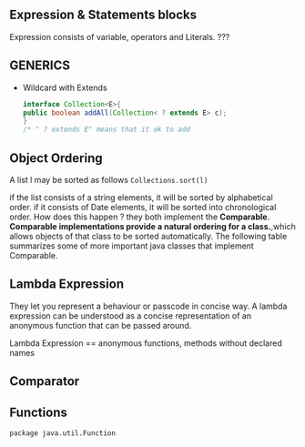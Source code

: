 ## Expression & Statements blocks
Expression consists of variable, operators and Literals. 
???



## GENERICS

* Wildcard with Extends
    ```java
    interface Collection<E>{
  public boolean addAll(Collection< ? extends E> c);
  }
  /* " ? extends E" means that it ok to add 
  ```
## Object Ordering
A list l may be sorted as follows 
   `Collections.sort(l)` 
   
if the list consists of a string elements, it will be sorted by alphabetical order. if it 
consists of Date elements, it will be sorted into chronological order. How does this happen ? they 
both implement the **Comparable**. __Comparable implementations provide
a natural ordering for a class.__,which allows objects of that class 
to be sorted automatically. The following table summarizes some of more 
important java classes that implement Comparable. 
 
## Lambda Expression

They let you represent a behaviour or passcode in concise way.
A lambda expression can be understood as a concise representation of an 
anonymous function that can be passed around. 
 
Lambda Expression == anonymous functions, methods without declared names


## Comparator
## Functions

`package java.util.Function`
  
  